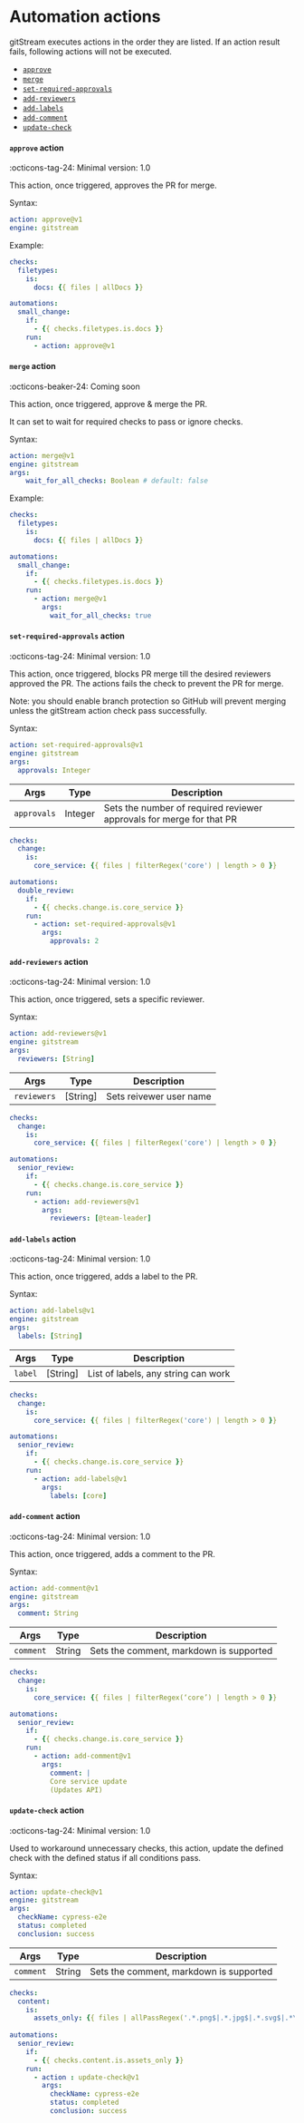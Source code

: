 # Automation actions

gitStream executes actions in the order they are listed. If an action result fails, following actions will not be executed.

- [`approve`](#approve-action)
- [`merge`](#merge-action)
- [`set-required-approvals`](#set-required-approvals-action)
- [`add-reviewers`](#add-reviewers-action)
- [`add-labels`](#add-labels-action)
- [`add-comment`](#add-comment-action)
- [`update-check`](#update-check-action)

#### `approve` action

:octicons-tag-24: Minimal version: 1.0

This action, once triggered, approves the PR for merge.

Syntax: 

```yaml
action: approve@v1
engine: gitstream
```

Example:

```yaml
checks:
  filetypes:
    is:
      docs: {{ files | allDocs }}

automations:
  small_change:
    if:
      - {{ checks.filetypes.is.docs }}
    run:
      - action: approve@v1
```


#### `merge` action

:octicons-beaker-24: Coming soon

This action, once triggered, approve & merge the PR.

It can set to wait for required checks to pass or ignore checks.

Syntax: 

```yaml
action: merge@v1
engine: gitstream
args:
    wait_for_all_checks: Boolean # default: false
```

Example:

```yaml
checks:
  filetypes:
    is:
      docs: {{ files | allDocs }}

automations:
  small_change:
    if:
      - {{ checks.filetypes.is.docs }}
    run:
      - action: merge@v1
        args:
          wait_for_all_checks: true
```


#### `set-required-approvals` action

:octicons-tag-24: Minimal version: 1.0

This action, once triggered, blocks PR merge till the desired reviewers approved the PR. The actions fails the check to prevent the PR for merge.

Note: you should enable branch protection so GitHub will prevent merging unless the gitStream action check pass successfully. 

Syntax: 

```yaml
action: set-required-approvals@v1
engine: gitstream
args: 
  approvals: Integer 
```

| Args       | Type      | Description                                     |
| -----------|-----------|------------------------------------------------ |
| `approvals`| Integer   | Sets the number of required reviewer approvals for merge for that PR|

```yaml
checks:
  change:
    is:
      core_service: {{ files | filterRegex('core') | length > 0 }}

automations:
  double_review:
    if:
      - {{ checks.change.is.core_service }}
    run:
      - action: set-required-approvals@v1
        args:
          approvals: 2
```

#### `add-reviewers` action

:octicons-tag-24: Minimal version: 1.0

This action, once triggered, sets a specific reviewer.

Syntax: 

```yaml
action: add-reviewers@v1
engine: gitstream
args: 
  reviewers: [String] 
```

| Args       | Type      | Description                                     |
| -----------|-----------|------------------------------------------------ |
| `reviewers` | [String]    | Sets reivewer user name |

```yaml
checks:
  change:
    is:
      core_service: {{ files | filterRegex('core') | length > 0 }}

automations:
  senior_review:
    if:
      - {{ checks.change.is.core_service }}
    run:
      - action: add-reviewers@v1
        args:
          reviewers: [@team-leader]
```

#### `add-labels` action

:octicons-tag-24: Minimal version: 1.0

This action, once triggered, adds a label to the PR.

Syntax: 

```yaml
action: add-labels@v1
engine: gitstream
args: 
  labels: [String] 
```

| Args       | Type      | Description                                     |
| -----------|-----------|------------------------------------------------ |
| `label`    | [String]  | List of labels, any string can work |

```yaml
checks:
  change:
    is:
      core_service: {{ files | filterRegex('core') | length > 0 }}

automations:
  senior_review:
    if:
      - {{ checks.change.is.core_service }}
    run:
      - action: add-labels@v1
        args:
          labels: [core]
```

#### `add-comment` action

:octicons-tag-24: Minimal version: 1.0

This action, once triggered, adds a comment to the PR.

Syntax: 

```yaml
action: add-comment@v1
engine: gitstream
args: 
  comment: String 
```

| Args       | Type      | Description                                     |
| -----------|-----------|------------------------------------------------ |
| `comment`  | String    | Sets the comment, markdown is supported |

```yaml
checks:
  change:
    is:
      core_service: {{ files | filterRegex(‘core’) | length > 0 }}

automations:
  senior_review:
    if:
      - {{ checks.change.is.core_service }}
    run:
      - action: add-comment@v1
        args:
          comment: |
          Core service update
          (Updates API)
```

####  `update-check` action

:octicons-tag-24: Minimal version: 1.0

Used to workaround unnecessary checks, this action, update the defined check with the defined 
status if all conditions pass.

Syntax: 

```yaml
action: update-check@v1
engine: gitstream
args: 
  checkName: cypress-e2e
  status: completed
  conclusion: success
```

| Args       | Type      | Description                                     |
| -----------|-----------|------------------------------------------------ |
| `comment`  | String    | Sets the comment, markdown is supported |


```yaml
checks:
  content:
    is:
      assets_only: {{ files | allPassRegex('.*.png$|.*.jpg$|.*.svg$|.*\.css$') }}
      
automations:
  senior_review:
    if:
      - {{ checks.content.is.assets_only }}
    run:
      - action : update-check@v1
        args:
          checkName: cypress-e2e
          status: completed
          conclusion: success
```